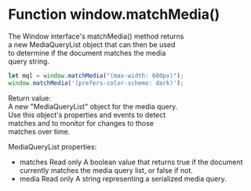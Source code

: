 # Function window.matchMedia()  

The Window interface's matchMedia() method returns  
a new MediaQueryList object that can then be used  
to determine if the document matches the media  
query string.  

```javascript
let mql = window.matchMedia("(max-width: 600px)");
window.matchMedia('(prefers-color-scheme: dark)');
```

Return value:  
A new "MediaQueryList" object for the media query.  
Use this object's properties and events to detect  
matches and to monitor for changes to those  
matches over time.  

MediaQueryList properties:  
- matches Read only
  A boolean value that returns true if the 
  document currently matches the media query 
  list, or false if not.
- media Read only
  A string representing a serialized media query.  
